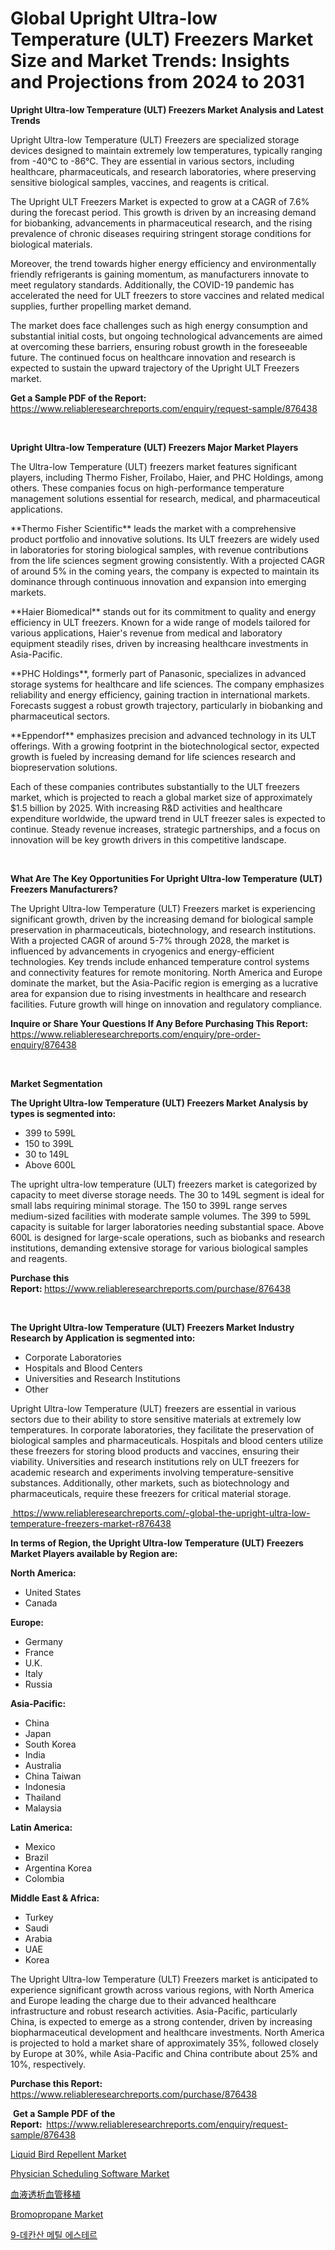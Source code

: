 <p><h1>Global Upright Ultra-low Temperature (ULT) Freezers Market Size and Market Trends: Insights and Projections from 2024 to 2031</h1></p><p><strong>Upright Ultra-low Temperature (ULT) Freezers Market Analysis and Latest Trends</strong></p>
<p><p>Upright Ultra-low Temperature (ULT) Freezers are specialized storage devices designed to maintain extremely low temperatures, typically ranging from -40°C to -86°C. They are essential in various sectors, including healthcare, pharmaceuticals, and research laboratories, where preserving sensitive biological samples, vaccines, and reagents is critical.</p><p>The Upright ULT Freezers Market is expected to grow at a CAGR of 7.6% during the forecast period. This growth is driven by an increasing demand for biobanking, advancements in pharmaceutical research, and the rising prevalence of chronic diseases requiring stringent storage conditions for biological materials. </p><p>Moreover, the trend towards higher energy efficiency and environmentally friendly refrigerants is gaining momentum, as manufacturers innovate to meet regulatory standards. Additionally, the COVID-19 pandemic has accelerated the need for ULT freezers to store vaccines and related medical supplies, further propelling market demand. </p><p>The market does face challenges such as high energy consumption and substantial initial costs, but ongoing technological advancements are aimed at overcoming these barriers, ensuring robust growth in the foreseeable future. The continued focus on healthcare innovation and research is expected to sustain the upward trajectory of the Upright ULT Freezers market.</p></p>
<p><strong>Get a Sample PDF of the Report:&nbsp;</strong> <a href="https://www.reliableresearchreports.com/enquiry/request-sample/876438">https://www.reliableresearchreports.com/enquiry/request-sample/876438</a></p>
<p>&nbsp;</p>
<p><strong>Upright Ultra-low Temperature (ULT) Freezers Major Market Players</strong></p>
<p><p>The Ultra-low Temperature (ULT) freezers market features significant players, including Thermo Fisher, Froilabo, Haier, and PHC Holdings, among others. These companies focus on high-performance temperature management solutions essential for research, medical, and pharmaceutical applications.</p><p>**Thermo Fisher Scientific** leads the market with a comprehensive product portfolio and innovative solutions. Its ULT freezers are widely used in laboratories for storing biological samples, with revenue contributions from the life sciences segment growing consistently. With a projected CAGR of around 5% in the coming years, the company is expected to maintain its dominance through continuous innovation and expansion into emerging markets.</p><p>**Haier Biomedical** stands out for its commitment to quality and energy efficiency in ULT freezers. Known for a wide range of models tailored for various applications, Haier's revenue from medical and laboratory equipment steadily rises, driven by increasing healthcare investments in Asia-Pacific.</p><p>**PHC Holdings**, formerly part of Panasonic, specializes in advanced storage systems for healthcare and life sciences. The company emphasizes reliability and energy efficiency, gaining traction in international markets. Forecasts suggest a robust growth trajectory, particularly in biobanking and pharmaceutical sectors.</p><p>**Eppendorf** emphasizes precision and advanced technology in its ULT offerings. With a growing footprint in the biotechnological sector, expected growth is fueled by increasing demand for life sciences research and biopreservation solutions.</p><p>Each of these companies contributes substantially to the ULT freezers market, which is projected to reach a global market size of approximately $1.5 billion by 2025. With increasing R&D activities and healthcare expenditure worldwide, the upward trend in ULT freezer sales is expected to continue. Steady revenue increases, strategic partnerships, and a focus on innovation will be key growth drivers in this competitive landscape.</p></p>
<p>&nbsp;</p>
<p><strong>What Are The Key Opportunities For Upright Ultra-low Temperature (ULT) Freezers Manufacturers?</strong></p>
<p><p>The Upright Ultra-low Temperature (ULT) Freezers market is experiencing significant growth, driven by the increasing demand for biological sample preservation in pharmaceuticals, biotechnology, and research institutions. With a projected CAGR of around 5-7% through 2028, the market is influenced by advancements in cryogenics and energy-efficient technologies. Key trends include enhanced temperature control systems and connectivity features for remote monitoring. North America and Europe dominate the market, but the Asia-Pacific region is emerging as a lucrative area for expansion due to rising investments in healthcare and research facilities. Future growth will hinge on innovation and regulatory compliance.</p></p>
<p><strong>Inquire or Share Your Questions If Any Before Purchasing This Report:</strong> <a href="https://www.reliableresearchreports.com/enquiry/pre-order-enquiry/876438">https://www.reliableresearchreports.com/enquiry/pre-order-enquiry/876438</a></p>
<p>&nbsp;</p>
<p><strong>Market Segmentation</strong></p>
<p><strong>The Upright Ultra-low Temperature (ULT) Freezers Market Analysis by types is segmented into:</strong></p>
<p><ul><li>399 to 599L</li><li>150 to 399L</li><li>30 to 149L</li><li>Above 600L</li></ul></p>
<p><p>The upright ultra-low temperature (ULT) freezers market is categorized by capacity to meet diverse storage needs. The 30 to 149L segment is ideal for small labs requiring minimal storage. The 150 to 399L range serves medium-sized facilities with moderate sample volumes. The 399 to 599L capacity is suitable for larger laboratories needing substantial space. Above 600L is designed for large-scale operations, such as biobanks and research institutions, demanding extensive storage for various biological samples and reagents.</p></p>
<p><strong>Purchase this Report:&nbsp;</strong><a href="https://www.reliableresearchreports.com/purchase/876438">https://www.reliableresearchreports.com/purchase/876438</a></p>
<p>&nbsp;</p>
<p><strong>The Upright Ultra-low Temperature (ULT) Freezers Market Industry Research by Application is segmented into:</strong></p>
<p><ul><li>Corporate Laboratories</li><li>Hospitals and Blood Centers</li><li>Universities and Research Institutions</li><li>Other</li></ul></p>
<p><p>Upright Ultra-low Temperature (ULT) freezers are essential in various sectors due to their ability to store sensitive materials at extremely low temperatures. In corporate laboratories, they facilitate the preservation of biological samples and pharmaceuticals. Hospitals and blood centers utilize these freezers for storing blood products and vaccines, ensuring their viability. Universities and research institutions rely on ULT freezers for academic research and experiments involving temperature-sensitive substances. Additionally, other markets, such as biotechnology and pharmaceuticals, require these freezers for critical material storage.</p></p>
<p><a href="https://www.reliableresearchreports.com/-global-the-upright-ultra-low-temperature-freezers-market-r876438">&nbsp;https://www.reliableresearchreports.com/-global-the-upright-ultra-low-temperature-freezers-market-r876438</a></p>
<p><strong>In terms of Region, the Upright Ultra-low Temperature (ULT) Freezers Market Players available by Region are:</strong></p>
<p>
    <p> <strong> North America: </strong>
        <ul>
            <li>United States</li>
            <li>Canada</li>
        </ul>
        </p> 
    <p> <strong> Europe: </strong>
        <ul>
            <li>Germany</li>
            <li>France</li>
            <li>U.K.</li>
            <li>Italy</li>
            <li>Russia</li>
        </ul>
        </p> 
    <p> <strong> Asia-Pacific: </strong>
        <ul>
            <li>China</li>
            <li>Japan</li>
            <li>South Korea</li>
            <li>India</li>
            <li>Australia</li>
            <li>China Taiwan</li>
            <li>Indonesia</li>
            <li>Thailand</li>
            <li>Malaysia</li>
        </ul>
        </p> 
    <p> <strong> Latin America: </strong>
        <ul>
            <li>Mexico</li>
            <li>Brazil</li>
            <li>Argentina Korea</li>
            <li>Colombia</li>
        </ul>
        </p> 
    <p> <strong> Middle East & Africa: </strong>
        <ul>
            <li>Turkey</li>
            <li>Saudi</li>
            <li>Arabia</li>
            <li>UAE</li>
            <li>Korea</li>
        </ul>
    </p>
    </p>
<p><p>The Upright Ultra-low Temperature (ULT) Freezers market is anticipated to experience significant growth across various regions, with North America and Europe leading the charge due to their advanced healthcare infrastructure and robust research activities. Asia-Pacific, particularly China, is expected to emerge as a strong contender, driven by increasing biopharmaceutical development and healthcare investments. North America is projected to hold a market share of approximately 35%, followed closely by Europe at 30%, while Asia-Pacific and China contribute about 25% and 10%, respectively.</p></p>
<p><strong>Purchase this Report: </strong><a href="https://www.reliableresearchreports.com/purchase/876438">https://www.reliableresearchreports.com/purchase/876438</a></p>
<p>&nbsp;<strong>Get a Sample PDF of the Report:&nbsp;&nbsp;</strong><a href="https://www.reliableresearchreports.com/enquiry/request-sample/876438">https://www.reliableresearchreports.com/enquiry/request-sample/876438</a></p>
<p><strong></strong></p>
<p><p><a href="https://issuu.com/reportprime-2/docs/liquid-bird-repellent-market-size-2_6fe43183f5c072">Liquid Bird Repellent Market</a></p><p><a href="https://www.linkedin.com/pulse/physician-scheduling-software-market-global-trends-forecast-fnmif?trackingId=C8Kzs6Y0TQi92OrNc5esDQ%3D%3D">Physician Scheduling Software Market</a></p><p><a href="https://medium.com/@ridleydamion/hemodialysis-vascular-graft-market-%E3%81%AE%E3%82%B0%E3%83%AD%E3%83%BC%E3%83%90%E3%83%AB%E5%B8%82%E5%A0%B4%E6%A6%82%E8%A6%81%E3%81%AF-%E4%B8%96%E7%95%8C%E3%81%8A%E3%82%88%E3%81%B3%E4%B8%BB%E8%A6%81%E5%B8%82%E5%A0%B4%E3%81%AB%E3%81%8A%E3%81%91%E3%82%8B%E6%A5%AD%E7%95%8C%E3%81%AB%E5%BD%B1%E9%9F%BF%E3%82%92%E4%B8%8E%E3%81%88%E3%82%8B%E4%B8%BB%E8%A6%81%E3%81%AA%E3%83%88%E3%83%AC%E3%83%B3%E3%83%89%E3%81%AB%E3%81%A4%E3%81%84%E3%81%A6-%E7%8B%AC%E8%87%AA%E3%81%AE%E8%A6%96%E7%82%B9%E3%82%92%E6%8F%90%E4%BE%9B%E3%81%97%E3%81%BE%E3%81%99-f97acf332f0d">血液透析血管移植</a></p><p><a href="https://medium.com/@kimvicki3211/the-bromopropane-market-has-grown-significantly-as-a-result-of-several-important-causes-c46bf238f796">Bromopropane Market</a></p><p><a href="https://medium.com/@joehodytkiewicz980/%EC%84%B8%EA%B3%84-9-decanoic-acid-methyl-ester-market-%EC%9D%80-2024%EC%97%90%EC%84%9C-2031%EB%A1%9C-%EC%97%B0%ED%8F%89%EA%B7%A0-%EC%A6%9D%EA%B0%80%EC%9C%A8%EC%9D%84-%EB%B3%B4%EC%9D%BC-%EA%B2%83%EC%9C%BC%EB%A1%9C-%EC%98%88%EC%83%81%EB%90%A9%EB%8B%88%EB%8B%A4-35c0f05f201f">9-데칸산 메틸 에스테르</a></p></p>